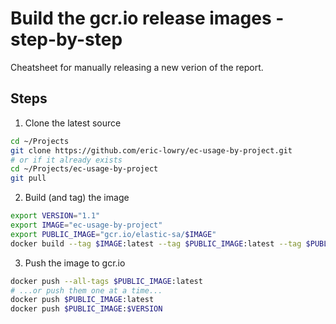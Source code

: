 # Build the gcr.io release images - step-by-step

Cheatsheet for manually releasing a new verion of the report.

## Steps

1. Clone the latest source
```bash
cd ~/Projects
git clone https://github.com/eric-lowry/ec-usage-by-project.git
# or if it already exists
cd ~/Projects/ec-usage-by-project
git pull 
```

2. Build (and tag) the image
```bash
export VERSION="1.1"
export IMAGE="ec-usage-by-project"
export PUBLIC_IMAGE="gcr.io/elastic-sa/$IMAGE"
docker build --tag $IMAGE:latest --tag $PUBLIC_IMAGE:latest --tag $PUBLIC_IMAGE:$VERSION .
```
 
3. Push the image to gcr.io
```bash
docker push --all-tags $PUBLIC_IMAGE:latest
# ...or push them one at a time...
docker push $PUBLIC_IMAGE:latest
docker push $PUBLIC_IMAGE:$VERSION
```
